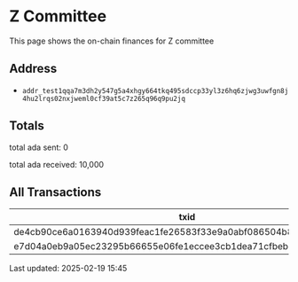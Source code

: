 
# Z Committee

This page shows the on-chain finances for Z committee

## Address

- `addr_test1qqa7m3dh2y547g5a4xhgy664tkq495sdccp33yl3z6hq6zjwg3uwfgn8j4hu2lrqs02nxjweml0cf39at5c7z265q96q9pu2jq`

## Totals

total ada sent: 0

total ada received: 10,000

## All Transactions

| txid | epoch_no | block_height |
| --- | --- | --- |
| de4cb90ce6a0163940d939feac1fe26583f33e9a0abf086504b8e051580682fb | 50 | 3199950 |
| e7d04a0eb9a05ec23295b66655e06fe1eccee3cb1dea71cfbeb932700c06ee4c | 198 | 3199950 |


Last updated: 2025-02-19 15:45